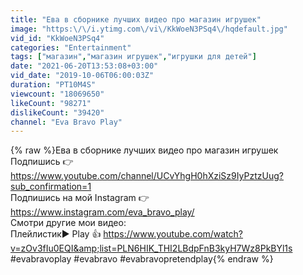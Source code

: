 ```yaml
---
title: "Ева в сборнике лучших видео про магазин игрушек"
image: "https:\/\/i.ytimg.com\/vi\/KkWoeN3PSq4\/hqdefault.jpg"
vid_id: "KkWoeN3PSq4"
categories: "Entertainment"
tags: ["магазин","магазин игрушек","игрушки для детей"]
date: "2021-06-20T13:53:08+03:00"
vid_date: "2019-10-06T06:00:03Z"
duration: "PT10M4S"
viewcount: "18069650"
likeCount: "98271"
dislikeCount: "39420"
channel: "Eva Bravo Play"
---
```

{% raw %}Ева в сборнике лучших видео про магазин игрушек<br />Подпишись 👉 <a rel="nofollow" target="blank" href="https://www.youtube.com/channel/UCvYhgH0hXziSz9IyPztzUug?sub_confirmation=1">https://www.youtube.com/channel/UCvYhgH0hXziSz9IyPztzUug?sub_confirmation=1</a><br />Подпишись на мой Instagram 👉  <a rel="nofollow" target="blank" href="https://www.instagram.com/eva_bravo_play/">https://www.instagram.com/eva_bravo_play/</a><br />Смотри другие мои видео:<br />Плейлистик▶ Play 👍 <a rel="nofollow" target="blank" href="https://www.youtube.com/watch?v=zOv3fIu0EQI&amp;list=PLN6HIK_THI2LBdpFnB3kyH7Wz8PkBYl1s">https://www.youtube.com/watch?v=zOv3fIu0EQI&amp;list=PLN6HIK_THI2LBdpFnB3kyH7Wz8PkBYl1s</a><br />#evabravoplay #evabravo #evabravopretendplay{% endraw %}
